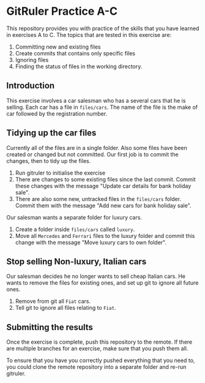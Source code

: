 <!--
Marked Style: Github
-->

# GitRuler Practice A-C

This repository provides you with practice of the skills that you have learned in exercises A to C. The topics that are tested in this exercise are:

1. Committing new and existing files
2. Create commits that contains only specific files
3. Ignoring files
4. Finding the status of files in the working directory.

## Introduction

This exercise involves a car salesman who has a several cars that he is selling. Each car has a file in `files/cars`. The name of the file is the make of car followed by the registration number.

## Tidying up the car files

Currently all of the files are in a single folder. Also some files have been created or changed but not committed. Our first job is to commit the changes, then to tidy up the files.

1. Run gitruler to initialise the exercise
1. There are changes to some existing files since the last commit. Commit these changes with the message "Update car details for bank holiday sale".
2. There are also some new, untracked files in the `files/cars` folder. Commit them with the message "Add new cars for bank holiday sale".

Our salesman wants a separate folder for luxury cars. 

1. Create a folder inside `files/cars` called `luxury`.
2. Move all `Mercedes` and `Ferrari` files to the luxury folder and commit this change with the message "Move luxury cars to own folder".

## Stop selling Non-luxury, Italian cars

Our salesman decides he no longer wants to sell cheap Italian cars. He wants to remove the files for existing ones, and set up git to ignore all future ones.

1. Remove from git all `Fiat` cars.
2. Tell git to ignore all files relating to `Fiat`.

## Submitting the results

Once the exercise is complete, push this repository to the remote. If there are multiple branches for an exercise, make sure that you push them all. 

To ensure that you have you correctly pushed everything that you need to, you could clone the remote repository into a separate folder and re-run gitruler.
